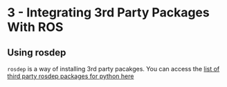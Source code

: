 # 3 - Integrating 3rd Party Packages With ROS

## Using rosdep


`rosdep` is a way of installing 3rd party pacakges. You can access the [list of third party rosdep packages for python here](https://github.com/ros/rosdistro/blob/master/rosdep/python.yaml)


